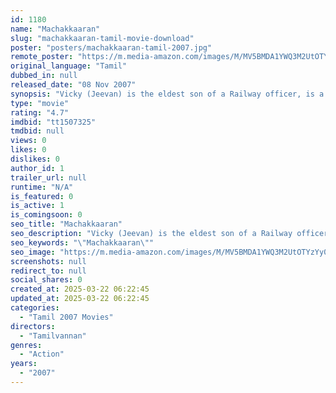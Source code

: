 ```yaml
---
id: 1180
name: "Machakkaaran"
slug: "machakkaaran-tamil-movie-download"
poster: "posters/machakkaaran-tamil-2007.jpg"
remote_poster: "https://m.media-amazon.com/images/M/MV5BMDA1YWQ3M2UtOTYzYy00NmI3LThjYzQtZjY4YmZjZWQ4YzY1XkEyXkFqcGdeQXVyMTEzNzg0Mjkx._V1_SX300.jpg"
original_language: "Tamil"
dubbed_in: null
released_date: "08 Nov 2007"
synopsis: "Vicky (Jeevan) is the eldest son of a Railway officer, is a perpetual loser in whatever he does and is looked down by other family members. One day he meets Shivani (Kamna Jethmalani), daughter of a rich textile tycoon, who has br..."
type: "movie"
rating: "4.7"
imdbid: "tt1507325"
tmdbid: null
views: 0
likes: 0
dislikes: 0
author_id: 1
trailer_url: null
runtime: "N/A"
is_featured: 0
is_active: 1
is_comingsoon: 0
seo_title: "Machakkaaran"
seo_description: "Vicky (Jeevan) is the eldest son of a Railway officer, is a perpetual loser in whatever he does and is looked down by other family members. One day he meets Shivani (Kamna Jethmalani), daughter of a rich textile tycoon, who has br..."
seo_keywords: "\"Machakkaaran\""
seo_image: "https://m.media-amazon.com/images/M/MV5BMDA1YWQ3M2UtOTYzYy00NmI3LThjYzQtZjY4YmZjZWQ4YzY1XkEyXkFqcGdeQXVyMTEzNzg0Mjkx._V1_SX300.jpg"
screenshots: null
redirect_to: null
social_shares: 0
created_at: 2025-03-22 06:22:45
updated_at: 2025-03-22 06:22:45
categories:
  - "Tamil 2007 Movies"
directors:
  - "Tamilvannan"
genres:
  - "Action"
years:
  - "2007"
---
```

